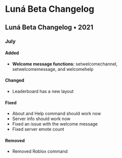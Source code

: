 # Luná Beta Changelog

## Luná Beta Changelog • 2021 

### July

#### Added

* **Welcome message functions:** setwelcomechannel, setwelcomemessage, and welcomehelp

#### Changed

* Leaderboard has a new layout

#### Fixed

* About and Help command should work now
* Server info should work now
* Fixed an issue with the welcome message
* Fixed server emote count

#### Removed

* Removed Roblox command

